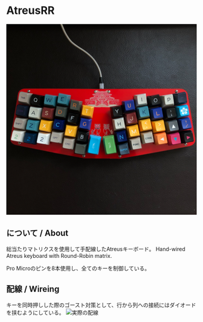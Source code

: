 # AtreusRR
![AtreusRR](./assets/AtreusRR.jpeg)

## について / About
総当たりマトリクスを使用して手配線したAtreusキーボード。
Hand-wired Atreus keyboard with Round-Robin matrix.

Pro Microのピンを8本使用し、全てのキーを制御している。

## 配線 / Wireing
キーを同時押しした際のゴースト対策として、行から列への接続にはダイオードを挟むようにしている。
![実際の配線](./assets/AtreusRR_wireing_OK.jpeg)
